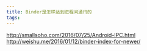 ```yaml
---
title: Binder是怎样达到进程间通讯的
tags:
---
```


http://smallsoho.com/2016/07/25/Android-IPC.html
http://weishu.me/2016/01/12/binder-index-for-newer/
